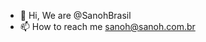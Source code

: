 - 👋 Hi, We are @SanohBrasil
- 📫 How to reach me sanoh@sanoh.com.br

<!---
SanohBrasil/SanohBrasil is a ✨ special ✨ repository because its `README.md` (this file) appears on your GitHub profile.
You can click the Preview link to take a look at your changes.
--->
